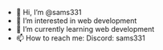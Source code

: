- 👋 Hi, I’m @sams331
- 👀 I’m interested in web development
- 🌱 I’m currently learning web development
- 📫 How to reach me:
  Discord: sams331

<!---
sams331/sams331 is a ✨ special ✨ repository because its `README.md` (this file) appears on your GitHub profile.
You can click the Preview link to take a look at your changes.
--->
